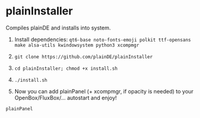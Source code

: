 # plainInstaller

Compiles plainDE and installs into system.


1. Install dependencies:
`qt6-base noto-fonts-emoji polkit ttf-opensans make alsa-utils kwindowsystem python3 xcompmgr`

2. ```git clone https://github.com/plainDE/plainInstaller```

3. ```cd plainInstaller; chmod +x install.sh```

4.    ```./install.sh```

5.    Now you can add plainPanel (+ xcompmgr, if opacity is needed) to your OpenBox/FluxBox/... autostart and enjoy!

`plainPanel`
